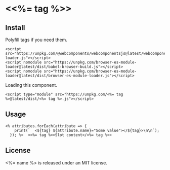 &lt;<%= tag %>&gt;
====

Install
----

Polyfill tags if you need them.

```
<script src="https://unpkg.com/@webcomponents/webcomponentsjs@latest/webcomponents-loader.js"></script>
<script nomodule src="https://unpkg.com/browser-es-module-loader@latest/dist/babel-browser-build.js"></script>
<script nomodule src="https://unpkg.com/browser-es-module-loader@latest/dist/browser-es-module-loader.js"></script>
```

Loading this component.

```
<script type="module" src="https://unpkg.com/<%= tag %>@latest/dist/<%= tag %>.js"></script>

```

Usage
----

```
<% attributes.forEach(attribute => {
    print(`  <${tag} ${attribute.name}="Some value"></${tag}>\n\n`);
  }); %>  <<%= tag %>>Slot content</<%= tag %>>
```

License
----

<%= name %> is released under an MIT license.
